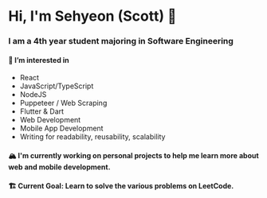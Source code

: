 # Hi, I'm Sehyeon (Scott) 👋

### I am a 4th year student majoring in Software Engineering

#### 🌱 I’m interested in
* React
* JavaScript/TypeScript
* NodeJS
* Puppeteer / Web Scraping
* Flutter & Dart
* Web Development
* Mobile App Development
* Writing for readability, reusability, scalability

#### 🏔️ I'm currently working on personal projects to help me learn more about web and mobile development.

#### 🏗️ Current Goal: Learn to solve the various problems on LeetCode.

<!--
**sehyeon97/sehyeon97** is a ✨ _special_ ✨ repository because its `README.md` (this file) appears on your GitHub profile.

Here are some ideas to get you started:

- 🌱 I’m currently learning ...
- 👯 I’m looking to collaborate on ...
- 🤔 I’m looking for help with ...
- 💬 Ask me about ...
- 📫 How to reach me: ...
- 😄 Pronouns: ...
- ⚡ Fun fact: ...
-->
